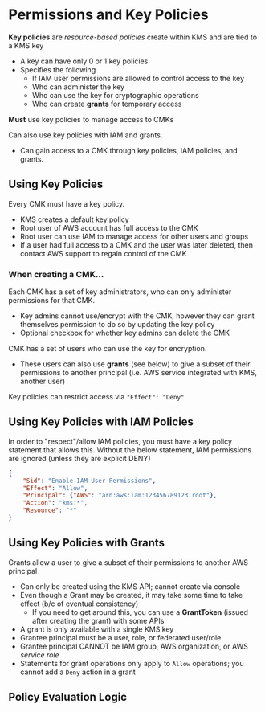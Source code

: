 # Permissions and Key Policies

**Key policies** are _resource-based policies_ create within KMS and are tied to a KMS key
- A key can have only 0 or 1 key policies
- Specifies the following
	- If IAM user permissions are allowed to control access to the key
	- Who can administer the key
	- Who can use the key for cryptographic operations
	- Who can create **grants** for temporary access

**Must** use key policies to manage access to CMKs

Can also use key policies with IAM and grants.
* Can gain access to a CMK through key policies, IAM policies, and grants.

## Using Key Policies

Every CMK must have a key policy.
* KMS creates a default key policy
* Root user of AWS account has full access to the CMK
* Root user can use IAM to manage access for other users and groups
* If a user had full access to a CMK and the user was later deleted, then contact AWS support to regain control of the CMK

### When creating a CMK...

Each CMK has a set of key administrators, who can only administer permissions for that CMK.
* Key admins cannot use/encrypt with the CMK, however they can grant themselves permission to do so by updating the key policy
* Optional checkbox for whether key admins can delete the CMK

CMK has a set of users who can use the key for encryption.
* These users can also use **grants** (see below) to give a subset of their permissions to another principal (i.e. AWS service integrated with KMS, another user)

Key policies can restrict access via `"Effect": "Deny"`

## Using Key Policies with IAM Policies

In order to "respect"/allow IAM policies, you must have a key policy statement that allows this. Without the below statement, IAM permissions are ignored (unless they are explicit DENY)

```json
{
	"Sid": "Enable IAM User Permissions",
	"Effect": "Allow",
	"Principal": {"AWS": "arn:aws:iam:123456789123:root"},
	"Action": "kms:*",
	"Resource": "*"
}
```

## Using Key Policies with Grants

Grants allow a user to give a subset of their permissions to another AWS principal
* Can only be created using the KMS API; cannot create via console
* Even though a Grant may be created, it may take some time to take effect (b/c of eventual consistency)
	* If you need to get around this, you can use a **GrantToken** (issued after creating the grant) with some APIs
* A grant is only available with a single KMS key
* Grantee principal must be a user, role, or federated user/role.
* Grantee principal CANNOT be IAM group, AWS organization, or AWS _service role_
* Statements for grant operations only apply to `Allow` operations; you cannot add a `Deny` action in a grant

## Policy Evaluation Logic
